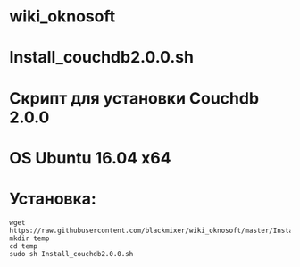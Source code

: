 # wiki_oknosoft

# Install_couchdb2.0.0.sh 
# Скрипт для установки Couchdb 2.0.0 
# OS Ubuntu 16.04 x64
# Установка:
	wget https://raw.githubusercontent.com/blackmixer/wiki_oknosoft/master/Install_couchdb2.0.0.sh 
	mkdir temp 
	cd temp
	sudo sh Install_couchdb2.0.0.sh 

